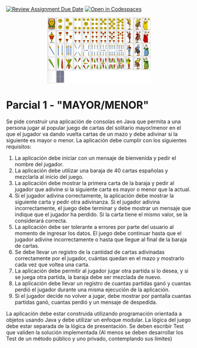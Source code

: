 [![Review Assignment Due Date](https://classroom.github.com/assets/deadline-readme-button-24ddc0f5d75046c5622901739e7c5dd533143b0c8e959d652212380cedb1ea36.svg)](https://classroom.github.com/a/OS69lbV_)
[![Open in Codespaces](https://classroom.github.com/assets/launch-codespace-7f7980b617ed060a017424585567c406b6ee15c891e84e1186181d67ecf80aa0.svg)](https://classroom.github.com/open-in-codespaces?assignment_repo_id=11054723)
<p align="center">
  <img src="./docs/_images/img.png" alt="CARTAS"/>
</p>

# Parcial 1 - "MAYOR/MENOR"

Se pide construir una aplicación de consolas en Java que permita a una persona 
jugar al popular juego de cartas del solitario mayor/menor en el que el jugador 
va dando vuelta cartas de un mazo y debe adivinar si la siguiente es mayor o 
menor. La aplicación debe cumplir con los siguientes requisitos:

1. La aplicación debe iniciar con un mensaje de bienvenida y pedir el nombre del jugador. 
2. La aplicación debe utilizar una baraja de 40 cartas españolas y mezclarla al inicio del juego. 
3. La aplicación debe mostrar la primera carta de la baraja y pedir al jugador que adivine si la siguiente carta es mayor o menor que la actual. 
4. Si el jugador adivina correctamente, la aplicación debe mostrar la siguiente carta y pedir otra adivinanza. Si el jugador adivina incorrectamente, el juego debe terminar y debe mostrar un mensaje que indique que el jugador ha perdido. Si la carta tiene el mismo valor, se la considerará correcta. 
5. La aplicación debe ser tolerante a errores por parte del usuario al momento de ingresar los datos. El juego debe continuar hasta que el jugador adivine incorrectamente o hasta que llegue al final de la baraja de cartas. 
6. Se debe llevar un registro de la cantidad de cartas adivinadas correctamente por el jugador, cuántas quedan en el mazo y mostrarlo cada vez que voltea una carta. 
7. La aplicación debe permitir al jugador jugar otra partida si lo desea, y si se juega otra partida, la baraja debe ser mezclada de nuevo. 
8. La aplicación debe llevar un registro de cuantas partidas ganó y cuantas perdió el jugador durante una misma ejecución de la aplicación. 
9. Si el jugador decide no volver a jugar, debe mostrar por pantalla cuantas partidas ganó, cuantas perdió y un mensaje de despedida.

La aplicación debe estar construida utilizando programación orientada a 
objetos usando Java y debe utilizar un enfoque modular. La lógica del 
juego debe estar separada de la lógica de presentación. Se deben escribir 
Test que validen la solución implementada (Al menos se deben desarrollar 
los Test de un método público y uno privado, contemplando sus límites)
